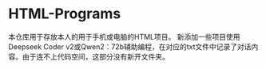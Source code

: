 # HTML-Programs
本仓库用于存放本人的用于手机或电脑的HTML项目。
新添加一些项目使用Deepseek Coder v2或Qwen2：72b辅助编程，在对应的txt文件中记录了对话内容。由于连不上代码空间，这部分没有新开文件夹。
